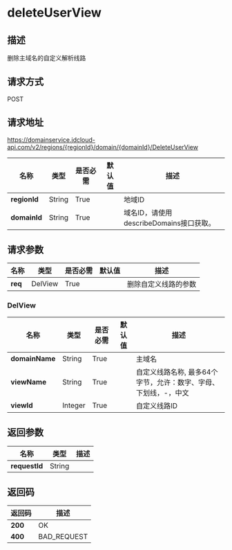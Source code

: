 # deleteUserView


## 描述
删除主域名的自定义解析线路

## 请求方式
POST

## 请求地址
https://domainservice.jdcloud-api.com/v2/regions/{regionId}/domain/{domainId}/DeleteUserView

|名称|类型|是否必需|默认值|描述|
|---|---|---|---|---|
|**regionId**|String|True| |地域ID|
|**domainId**|String|True| |域名ID，请使用describeDomains接口获取。|

## 请求参数
|名称|类型|是否必需|默认值|描述|
|---|---|---|---|---|
|**req**|DelView|True| |删除自定义线路的参数|

### DelView
|名称|类型|是否必需|默认值|描述|
|---|---|---|---|---|
|**domainName**|String|True| |主域名|
|**viewName**|String|True| |自定义线路名称, 最多64个字节，允许：数字、字母、下划线，-，中文|
|**viewId**|Integer|True| |自定义线路ID|

## 返回参数
|名称|类型|描述|
|---|---|---|
|**requestId**|String| |


## 返回码
|返回码|描述|
|---|---|
|**200**|OK|
|**400**|BAD_REQUEST|
